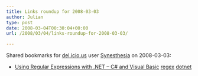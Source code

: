 ```yaml
---
title: Links roundup for 2008-03-03
author: Julian
type: post
date: 2008-03-04T00:30:04+00:00
url: /2008/03/04/links-roundup-for-2008-03-03/

---
```

Shared bookmarks for [del.icio.us][1] user [Synesthesia][2] on 2008-03-03:

  * [Using Regular Expressions with .NET &#8211; C# and Visual Basic][3] 
    [regex][4] [dotnet][5] </li> </ul>

 [1]: http://del.icio.us/
 [2]: http://del.icio.us/synesthesia
 [3]: http://www.regular-expressions.info/dotnet.html
 [4]: http://del.icio.us/synesthesia/regex
 [5]: http://del.icio.us/synesthesia/dotnet